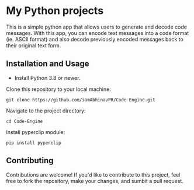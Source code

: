 # My Python projects
This is a simple python app that allows users to generate and decode code messages. With this app, you can encode text messages into a code format (ie. ASCII format) and also decode previously encoded messages back to their original text form.
## Installation and Usage 
* Install Python 3.8 or newer.

Clone this repository to your local machine:
```
git clone https://github.com/iamAbhinavPR/Code-Engine.git
```
Navigate to the project directory:
```
cd Code-Engine
```
Install pyperclip module:
``` 
pip install pyperclip
```
## Contributing
Contributions are welcome! If you'd like to contribute to this project, feel free to fork the repository, make your changes, and sumbit a pull request.
